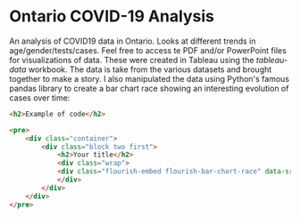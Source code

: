# Ontario COVID-19 Analysis
 An analysis of COVID19 data in Ontario. Looks at different trends in age/gender/tests/cases.
 Feel free to access te PDF and/or PowerPoint files for visualizations of data. These were created in Tableau using the _tableau-data_ workbook. The data is take from the various datasets and brought together to make a story.
 I also manipulated the data using Python's famous pandas library to create a bar chart race showing an interesting evolution of cases over time:
 
```html
<h2>Example of code</h2>

<pre>
    <div class="container">
        <div class="block two first">
            <h2>Your title</h2>
            <div class="wrap">
            <div class="flourish-embed flourish-bar-chart-race" data-src="visualisation/2339142" data-url="https://flo.uri.sh/visualisation/2339142/embed"><script src="https://public.flourish.studio/resources/embed.js"></script></div>
            </div>
        </div>
    </div>
</pre>
```
